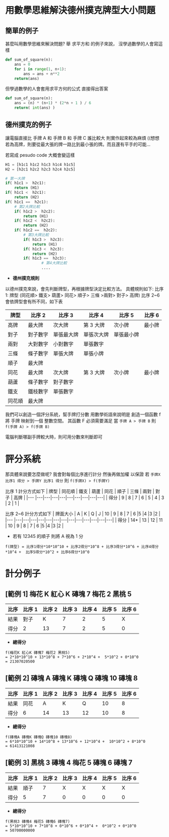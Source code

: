 # 用數學思維解決德州撲克牌型大小問題

## 簡單的例子

甚麼叫用數學思維來解決問題?
舉 求平方和 的例子來說，
沒學過數學的人會寫這樣

```python
def sum_of_square(n):
    ans = 0
    for i in range(1, n+1):
        ans = ans + n**2
    return(ans)
```

但學過數學的人會套用求平方何的公式 直接得出答案

```python
def sum_of_square(n):
    ans = (n) * (n+1) * (2*n + 1 ) / 6
    return( int(ans) )
```

## 德州撲克的例子

讓電腦直接比 手牌 A 和 手牌 B 和 手牌 C 誰比較大
則實作起來較為麻煩
((想想 若為高牌，則要從最大張的牌一路比到最小張的牌。而且還有平手的可能…

若寫成 pesudo code 大概會變這樣

```python
H1 = [h1c1 h1c2 h1c3 h1c4 h1c5]
H2 = [h2c1 h2c2 h2c3 h2c4 h2c5]

# 第一大牌
if( h1c1 >  h2c1):
    return (H1)
if( h1c1 <  h2c1):
    return (H2)
if( h1c1 ==  h2c1):
    # 第2大牌比較
    if( h1c2 >  h2c2):
        return (H1)
    if( h1c2 <  h2c2):
        return (H2)
    if( h1c2 ==  h2c2):
        # 第3大牌比較
        if( h1c3 >  h2c3):
            return (H1)
        if( h1c3 <  h2c3):
            return (H2)
        if( h1c3 ==  h2c3):
                # 第4大牌比較
                ....
```

- **德州撲克規則**

以德州撲克來說，會先判斷牌型，再根據牌型決定比較方法。
具體規則如下:
比序 1: 牌型 (同花順> 鐵支> 葫蘆> 同花> 順子> 三條 >兩對> 對子> 高牌)
比序 2~6 會依牌型會有所不同，如下表

| 牌型   | 比序 2   | 比序 3     | 比序 4     | 比序 5     | 比序 6 |
| ------ | -------- | ---------- | ---------- | ---------- | ------ |
| 高牌   | 最大牌   | 次大牌     | 第 3 大牌  | 次小牌     | 最小牌 |
| 對子   | 對子數字 | 單張最大牌 | 單張次大牌 | 單張最小牌 |
| 兩對   | 大對數字 | 小對數字   | 單張數字   |
| 三條   | 條子數字 | 單張大牌   | 單張小牌   |
| 順子   | 最大牌   |
| 同花   | 最大牌   | 次大牌     | 第 3 大牌  | 次小牌     | 最小牌 |
| 葫蘆   | 條子數字 | 對子數字   |
| 鐵支   | 鐵枝數字 | 單張數字   |
| 同花順 | 最大牌   |

我們可以創造一個評分系統，幫手牌打分數 用數學術語來說明是 創造一個函數 f 將 手牌 映射到一個 整數空間。
其函數 F 必須需要滿足 當 `手牌 A > 手牌 B` 則 `f(手牌 A) > f(手牌 B)`

電腦判斷哪副手牌較大時，則可用分數來判斷即可

# 評分系統

那具體來說要怎麼做呢?
我會對每個比序進行計分 然後再做加權
以保證 若 `手牌X 比序1 得分 > 手牌Y 比序1 得分` 則 `f(手牌X) > f(手牌Y)`

比序 1 計分方式如下
| 牌型 | 同花順 | 鐵支 | 葫蘆 | 同花 | 順子 | 三條 | 兩對 | 對子 | 高牌 |
|--- |---|---|---|---|---|---|---|---|---|
| 得分 | 9 | 8 | 7 | 6 | 5 | 4 | 3 | 2 | 1 |

比序 2~6 計分方式如下
| 牌面大小 | A | K | Q | J | 10 | 9 | 8 | 7 | 6 |5 |4 |3 |2 |
|--- |---|---|---|---|---|---|---|---|---|---|---|---|---|
| 得分 | 14\* | 13 | 12 | 11 | 10 | 9 | 8 | 7 | 6 |5 |4 |3 |2 |

- 若有 12345 的順子 則將 A 視為 1 分

```shell
f(牌型) = 比序1得分*10*10^10 + 比序2得分*10^8 + 比序3得分*10^6 + 比序4得分*10^4 +  比序5得分*10^2 + 比序6得分*10^0
```

# 計分例子

## [範例 1] **梅花 K 紅心 K 磚塊 7 梅花 2 黑桃 5**

| 比序 | 比序 1 | 比序 2 | 比序 3 | 比序 4 | 比序 5 | 比序 6 |
| ---- | ------ | ------ | ------ | ------ | ------ | ------ |
| 結果 | 對子   | K      | 7      | 2      | 5      | X      |
| 得分 | 2      | 13     | 7      | 2      | 5      | 0      |

- **總得分**

```shell
f(梅花K 紅心K 磚塊7 梅花2 黑桃5)
= 2*10*10^10 + 13*10^8 + 7*10^6 + 2*10^4 +  5*10^2 + 0*10^0
= 21307020500
```

## [範例 2] **磚塊 A 磚塊 K 磚塊 Q 磚塊 10 磚塊 8**

| 比序 | 比序 1 | 比序 2 | 比序 3 | 比序 4 | 比序 5 | 比序 6 |
| ---- | ------ | ------ | ------ | ------ | ------ | ------ |
| 結果 | 同花   | A      | K      | Q      | 10     | 8      |
| 得分 | 6      | 14     | 13     | 12     | 10     | 8      |

- **總得分**

```shell
f(磚塊A 磚塊K 磚塊Q 磚塊10 磚塊8)
= 6*10*10^10 + 14*10^8 + 13*10^6 + 12*10^4 +  10*10^2 + 8*10^0
= 61413121008
```

## [範例 3] **黑桃 3 磚塊 4 梅花 5 磚塊 6 磚塊 7**

| 比序 | 比序 1 | 比序 2 | 比序 3 | 比序 4 | 比序 5 | 比序 6 |
| ---- | ------ | ------ | ------ | ------ | ------ | ------ |
| 結果 | 順子   | 7      | X      | X      | X      | X      |
| 得分 | 5      | 7      | 0      | 0      | 0      | 0      |

- **總得分**

```shell
f(黑桃3 磚塊4 梅花5 磚塊6 磚塊7)
= 5*10*10^10 + 7*10^8 + 0*10^6 + 0*10^4 +  0*10^2 + 0*10^0
= 50700000000
```
